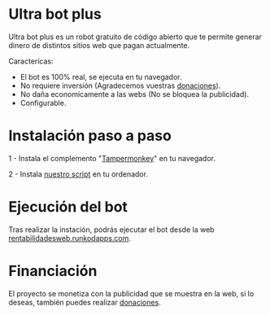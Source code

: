 # Ultra bot plus

Ultra bot plus es un robot gratuito de código abierto que te permite generar dinero de distintos sitios web que pagan actualmente.

Caracterícas:
- El bot es 100% real, se ejecuta en tu navegador.
- No requiere inversión (Agradecemos vuestras [donaciones](https://rentabilidadesweb.runkodapps.com/donaciones)).
- No daña economícamente a las webs (No se bloquea la publicidad).
- Configurable.

# Instalación paso a paso

1 - Instala el complemento "[Tampermonkey](https://www.tampermonkey.net/)" en tu navegador.

2 - Instala [nuestro script](https://gitlab.com/universales/rentabilidades-team/-/raw/master/Ultra-Bot-Plus.user.js) en tu ordenador.

# Ejecución del bot

Tras realizar la instación, podrás ejecutar el bot desde la web [rentabilidadesweb.runkodapps.com](https://rentabilidadesweb.runkodapps.com/).

# Financiación

El proyecto se monetiza con la publicidad que se muestra en la web, si lo deseas, también puedes realizar [donaciones](https://rentabilidadesweb.runkodapps.com/donaciones).

